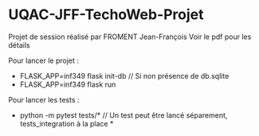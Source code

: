 # UQAC-JFF-TechoWeb-Projet
Projet de session réalisé par FROMENT Jean-François
Voir le pdf pour les détails

Pour lancer le projet : 
- FLASK_APP=inf349 flask init-db        // Si non présence de db.sqlite
- FLASK_APP=inf349 flask run

Pour lancer les tests : 
- python -m pytest tests/*             // Un test peut être lancé séparement, tests_integration à la place *